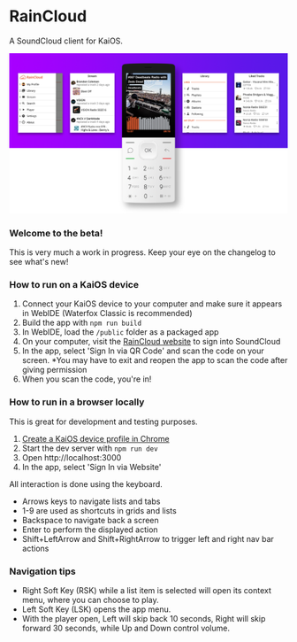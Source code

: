# RainCloud

A SoundCloud client for KaiOS.

![Dashboard view](/promo/device_banner.png?raw=true)

### Welcome to the beta!

This is very much a work in progress. Keep your eye on the changelog to see what's new!

### How to run on a KaiOS device

1. Connect your KaiOS device to your computer and make sure it appears in WebIDE (Waterfox Classic is recommended)
2. Build the app with `npm run build`
3. In WebIDE, load the `/public` folder as a packaged app
4. On your computer, visit the [RainCloud website](https://raincloud.fm/login/kaios) to sign into SoundCloud
5. In the app, select 'Sign In via QR Code' and scan the code on your screen. \*You may have to exit and reopen the app to scan the code after giving permission
6. When you scan the code, you're in!

### How to run in a browser locally

This is great for development and testing purposes.

1. [Create a KaiOS device profile in Chrome](https://github.com/garredow/foxcasts-lite#running-locally)
2. Start the dev server with `npm run dev`
3. Open http://localhost:3000
4. In the app, select 'Sign In via Website'

All interaction is done using the keyboard.

- Arrows keys to navigate lists and tabs
- 1-9 are used as shortcuts in grids and lists
- Backspace to navigate back a screen
- Enter to perform the displayed action
- Shift+LeftArrow and Shift+RightArrow to trigger left and right nav bar actions

### Navigation tips

- Right Soft Key (RSK) while a list item is selected will open its context menu, where you can choose to play.
- Left Soft Key (LSK) opens the app menu.
- With the player open, Left will skip back 10 seconds, Right will skip forward 30 seconds, while Up and Down control volume.

